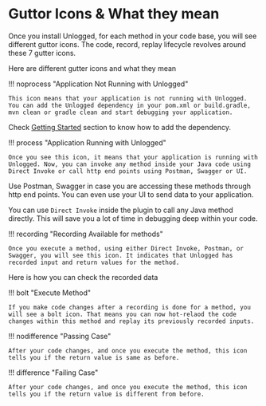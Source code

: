 # Guttor Icons & What they mean

Once you install Unlogged, for each method in your code base, you will see different guttor icons. The code, record, replay lifecycle revolves around these 7 gutter icons. 

Here are different gutter icons and what they mean

!!! noprocess "Application Not Running with Unlogged"

    This icon means that your application is not running with Unlogged. You can add the Unlogged dependency in your pom.xml or build.gradle, mvn clean or gradle clean and start debugging your application.
 
Check [Getting Started](/) section to know how to add the dependency.

!!! process "Application Running with Unlogged"

    Once you see this icon, it means that your application is running with Unlogged. Now, you can invoke any method inside your Java code using Direct Invoke or call http end points using Postman, Swagger or UI.

Use Postman, Swagger in case you are accessing these methods through http end points. You can even use your UI to send data to your application. 

You can use ```Direct Invoke``` inside the plugin to call any Java method directly. This will save you a lot of time in debugging deep within your code. 

!!! recording "Recording Available for methods"

    Once you execute a method, using either Direct Invoke, Postman, or Swagger, you will see this icon. It indicates that Unlogged has recorded input and return values for the method. 

Here is how you can check the recorded data



!!! bolt "Execute Method"

    If you make code changes after a recording is done for a method, you will see a bolt icon. That means you can now hot-relaod the code changes within this method and replay its previously recorded inputs.

!!! nodifference "Passing Case"
    
    After your code changes, and once you execute the method, this icon tells you if the return value is same as before. 


!!! difference "Failing Case"

    After your code changes, and once you execute the method, this icon tells you if the return value is different from before. 